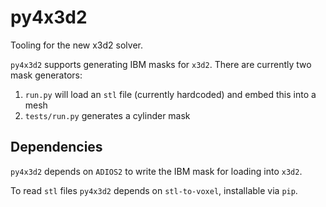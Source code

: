 # py4x3d2

Tooling for the new x3d2 solver.

`py4x3d2` supports generating IBM masks for `x3d2`.
There are currently two mask generators:
1) `run.py` will load an `stl` file (currently hardcoded) and embed this into a mesh
2) `tests/run.py` generates a cylinder mask

## Dependencies

`py4x3d2` depends on `ADIOS2` to write the IBM mask for loading into `x3d2`.

To read `stl` files `py4x3d2` depends on `stl-to-voxel`, installable via `pip`.
